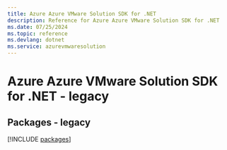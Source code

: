 ```yaml
---
title: Azure Azure VMware Solution SDK for .NET
description: Reference for Azure Azure VMware Solution SDK for .NET
ms.date: 07/25/2024
ms.topic: reference
ms.devlang: dotnet
ms.service: azurevmwaresolution
---
```

# Azure Azure VMware Solution SDK for .NET - legacy
## Packages - legacy
[!INCLUDE [packages](azure-vmware-solution-index.md)]